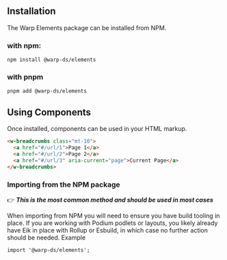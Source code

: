## Installation

The Warp Elements package can be installed from NPM.

### with npm: 
```shell
npm install @warp-ds/elements
```

### with pnpm
```shell
pnpm add @warp-ds/elements
```

## Using Components

Once installed, components can be used in your HTML markup.

```html
<w-breadcrumbs class="mt-10">
  <a href="#/url/1">Page 1</a>
  <a href="#/url/2">Page 2</a>
  <a href="#/url/3" aria-current="page">Current Page</a>
</w-breadcrumbs>
```

### Importing from the NPM package
👉 _**This is the most common method and should be used in most cases**_ 

When importing from NPM you will need to ensure you have build tooling in place. If you are working with Podium podlets or layouts, you likely already have Eik in place with Rollup or Esbuild, in which case no further action should be needed.
Example
```
import '@warp-ds/elements';
```
